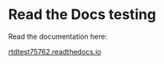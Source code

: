 # Read the Docs testing

Read the documentation here:

[rtdtest75762.readthedocs.io](https://rtdtest75762.readthedocs.io/en/latest/)
